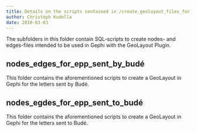 ```yaml
---
title: Details on the scripts contained in /create_geolayout_files_for_gephi/
author: Christoph Kudella
date: 2018-03-03
---
```

The subfolders in this folder contain SQL-scripts to create nodes- and edges-files intended to be used in Gephi with the GeoLayout Plugin.

## nodes_edges_for_epp_sent_by_budé
This folder contains the aforementioned scripts to create a GeoLayout in Gephi for the letters sent by Budé.

## nodes_egdes_for_epp_sent_to_budé
This folder contains the aforementioned scripts to create a GeoLayout in Gephi for the letters sent to Budé.
